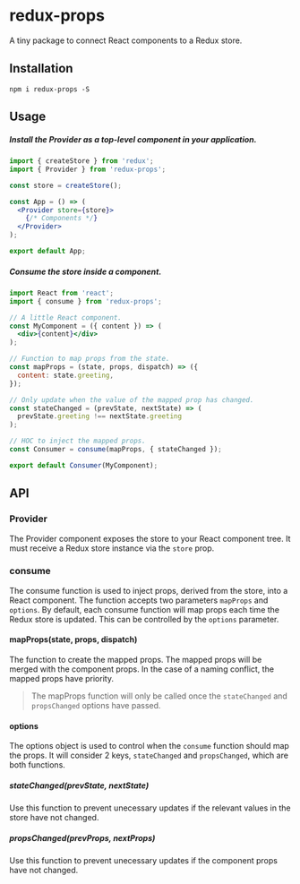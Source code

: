 # redux-props
A tiny package to connect React components to a Redux store.

## Installation
```
npm i redux-props -S
```

## Usage

##### Install the Provider as a top-level component in your application.

```jsx
import { createStore } from 'redux';
import { Provider } from 'redux-props';

const store = createStore();

const App = () => (
  <Provider store={store}>
    {/* Components */}
  </Provider>
);

export default App;
```

##### Consume the store inside a component.

```jsx
import React from 'react';
import { consume } from 'redux-props';

// A little React component.
const MyComponent = ({ content }) => (
  <div>{content}</div>
);

// Function to map props from the state.
const mapProps = (state, props, dispatch) => ({
  content: state.greeting,
});

// Only update when the value of the mapped prop has changed.
const stateChanged = (prevState, nextState) => (
  prevState.greeting !== nextState.greeting
);

// HOC to inject the mapped props.
const Consumer = consume(mapProps, { stateChanged });

export default Consumer(MyComponent);
```

## API

### Provider
The Provider component exposes the store to your React component tree. It must receive a Redux store instance via the `store` prop.

### consume
The consume function is used to inject props, derived from the store, into a React component. The function accepts two parameters `mapProps` and `options`. By default, each consume function will map props each time the Redux store is updated. This can be controlled by the `options` parameter.

#### mapProps(state, props, dispatch)
The function to create the mapped props. The mapped props will be merged with the component props. In the case of a naming conflict, the mapped props have priority.
> The mapProps function will only be called once the `stateChanged` and `propsChanged` options have passed.

#### options
The options object is used to control when the `consume` function should map the props. It will consider 2 keys, `stateChanged` and `propsChanged`, which are both functions.

##### stateChanged(prevState, nextState)
Use this function to prevent unecessary updates if the relevant values in the store have not changed. 

##### propsChanged(prevProps, nextProps)
Use this function to prevent unecessary updates if the component props have not changed. 
